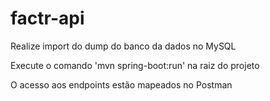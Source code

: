 # factr-api

Realize import do dump do banco da dados no MySQL

Execute o comando 'mvn spring-boot:run' na raiz do projeto

O acesso aos endpoints estão mapeados no Postman
